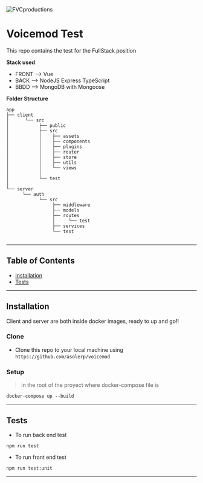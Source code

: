 <img src="https://media-exp1.licdn.com/dms/image/C4E0BAQEUMY9i06oiyQ/company-logo_200_200/0?e=2159024400&v=beta&t=urVuhM80wvBZ9QOYAwkuKQoVVryAWm1ZeuKvYzmvo74" title="Voicemod" alt="FVCproductions">


# Voicemod Test

This repo contains the test for the FullStack position

**Stack used**

- FRONT --> Vue
- BACK --> NodeJS Express TypeScript
- BBDD --> MongoDB with Mongoose

**Folder Structure**
```
app
├── client
│      └── src      
│           ├── public
│           ├── src
│           │    ├── assets
│           │    ├── components
│           │    ├── plugins 
│           │    ├── router
│           │    ├── store
│           │    ├── utils
│           │    └── views
│           │
│           └── test
│               
└── server
      └── auth
            └── src      
                 ├── middleware
                 ├── models
                 ├── routes
                 │     └── test  
                 ├── services
                 └── test  
    

```
---

## Table of Contents

- [Installation](#installation)
- [Tests](#tests)

---

## Installation

Client and server are both inside docker images, ready to up and go!!

### Clone

- Clone this repo to your local machine using `https://github.com/asolerp/voicemod`

### Setup

> in the root of the proyect where docker-compose file is

```shell
docker-compose up --build
```

---

## Tests

- To run back end test
```shell
npm run test
```
- To run front end test
```shell
npm run test:unit
```

---
